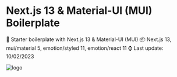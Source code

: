 # Next.js 13 & Material-UI (MUI) Boilerplate

🦾 Starter boilerplate with Next.js 13 & Material-UI (MUI)
📦 Next.js 13, mui/material 5, emotion/styled 11, emotion/react 11
⌚ Last update: 10/02/2023

![logo](https://repository-images.githubusercontent.com/435599140/3bf65f5f-e0a7-45d9-82c1-8535f9af68c0)
